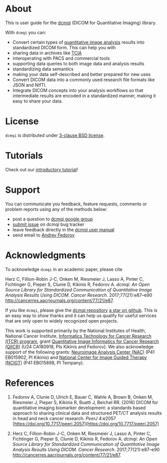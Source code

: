 # About

This is user guide for the [dcmqi](https://github.com/qiicr/dcmqi) \(DICOM for Quantitative Imaging\) library.

With `dcmqi` you can:

* Convert certain types of [quantitative image analysis](http://journals.sagepub.com/doi/pdf/10.1177/0962280214537333) results into standardized DICOM form. This can help you with
 * sharing data in archives like [TCIA](http://www.cancerimagingarchive.net/)
 * interoperating with PACS and commercial tools
 * supporting data queries to both image data and analysis results
 * standardizing data semantics
 * making your data self-described and better prepared for new uses
* Convert DICOM data into a commonly used research file formats like JSON and NIfTI.
* Integrate DICOM concepts into your analysis workflows so that intermediate results are encoded in a standardized manner, making it easy to share your data.

# License

`dcmqi` is distributed under [3-clause BSD license](https://github.com/QIICR/dcmqi/blob/master/LICENSE.txt).

# Tutorials

Check out our [introductory tutorial](http://qiicr.org/dcmqi-guide/tutorials/intro.html)!

# Support

You can communicate you feedback, feature requests, comments or problem reports using any of the methods below:
* post a question to [dcmqi google
  group](https://groups.google.com/forum/#!forum/dcmqi)
* [submit issue](https://github.com/QIICR/dcmqi/issues/new) on dcmqi bug tracker
* leave feedback directly in the [dcmqi user manual](https://qiicr.gitbooks.io/dcmqi-guide)
* send email to [Andrey Fedorov](http://fedorov.github.io)

# Acknowledgments

To acknowledge `dcmqi` in an academic paper, please cite

Herz C, Fillion-Robin J-C, Onken M, Riesmeier J, Lasso A, Pinter C, Fichtinger G, Pieper S, Clunie D, Kikinis R, Fedorov A.  _dcmqi: An Open Source Library for Standardized Communication of Quantitative Image Analysis Results Using DICOM_. *Cancer Research*. 2017;77(21):e87–e90 http://cancerres.aacrjournals.org/content/77/21/e87.

If you like `dcmqi`, please give the [dcmqi repository](https://github.com/qiicr/dcmqi) [a star on github](https://help.github.com/articles/about-stars/). This is an easy way to show thanks and it can help us qualify for useful services that are only open to widely recognized open projects.

This work is supported primarily by the National Institutes of Health, National Cancer Institute, [Informatics Technology for Cancer Research (ITCR) program](https://itcr.nci.nih.gov/), grant [Quantitative Image Informatics for Cancer Research (QIICR)](http://qiicr.org) (U24 CA180918, PIs Kikinis and Fedorov). We also acknowledge support of the following grants: [Neuroimage Analysis Center (NAC)](http://nac.spl.harvard.edu/) (P41 EB015902, PI Kikinis) and [National Center for Image Guided Therapy (NCIGT)](http://ncigt.org) (P41 EB015898, PI Tempany).
# References

1. Fedorov A, Clunie D, Ulrich E, Bauer C, Wahle A, Brown B, Onken M, Riesmeier J, Pieper S, Kikinis R, Buatti J, Beichel RR. \(2016\) DICOM for quantitative imaging biomarker development: a standards based approach to sharing clinical data and structured PET/CT analysis results in head and neck cancer research. _PeerJ_ 4:e2057 [https://doi.org/10.7717/peerj.2057](https://doi.org/10.7717/peerj.2057)

2. Herz C, Fillion-Robin J-C, Onken M, Riesmeier J, Lasso A, Pinter C, Fichtinger G, Pieper S, Clunie D, Kikinis R, Fedorov A.  _dcmqi: An Open Source Library for Standardized Communication of Quantitative Image Analysis Results Using DICOM_. *Cancer Research*. 2017;77(21):e87–e90 http://cancerres.aacrjournals.org/content/77/21/e87.



